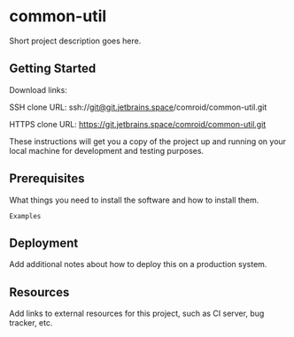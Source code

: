 # common-util

Short project description goes here.

## Getting Started

Download links:

SSH clone URL: ssh://git@git.jetbrains.space/comroid/common-util.git

HTTPS clone URL: https://git.jetbrains.space/comroid/common-util.git



These instructions will get you a copy of the project up and running on your local machine for development and testing purposes.

## Prerequisites

What things you need to install the software and how to install them.

```
Examples
```

## Deployment

Add additional notes about how to deploy this on a production system.

## Resources

Add links to external resources for this project, such as CI server, bug tracker, etc.
